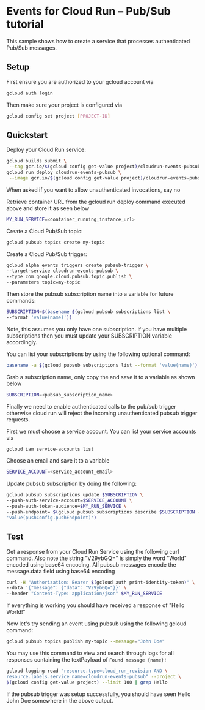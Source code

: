 # Events for Cloud Run – Pub/Sub tutorial

This sample shows how to create a service that processes authenticated Pub/Sub 
messages.

## Setup

First ensure you are authorized to your gcloud account via 

```sh
gcloud auth login
```

Then make sure your project is configured via

```sh
gcloud config set project [PROJECT-ID]
```

## Quickstart

Deploy your Cloud Run service:

```sh
gcloud builds submit \
 --tag gcr.io/$(gcloud config get-value project)/cloudrun-events-pubsub
gcloud run deploy cloudrun-events-pubsub \
 --image gcr.io/$(gcloud config get-value project)/cloudrun-events-pubsub
```

When asked if you want to allow unauthenticated invocations, say no 

Retrieve container URL from the gcloud run deploy command executed above and 
store it as seen below

```sh
MY_RUN_SERVICE=<container_running_instance_url>
```

Create a Cloud Pub/Sub topic:

```sh
gcloud pubsub topics create my-topic
```

Create a Cloud Pub/Sub trigger:

```sh
gcloud alpha events triggers create pubsub-trigger \
--target-service cloudrun-events-pubsub \
--type com.google.cloud.pubsub.topic.publish \
--parameters topic=my-topic
```

Then store the pubsub subscription name into a variable for future commands:

```sh
SUBSCRIPTION=$(basename $(gcloud pubsub subscriptions list \
--format 'value(name)'))
```

Note, this assumes you only have one subscription. If you have multiple 
subscriptions then you must update your SUBSCRIPTION variable accordingly. 

You can list your subscriptions by using the following optional command:

```sh
basename -a $(gcloud pubsub subscriptions list --format 'value(name)')
```

Grab a subscription name, only copy the  and save it to a variable as shown below

```sh
SUBSCRIPTION=<pubsub_subscription_name>
```

Finally we need to enable authenticated calls to the pub/sub trigger otherwise
cloud run will reject the incoming unauthenticated pubsub trigger requests. 

First we must choose a service account. You can list your service accounts via

```sh
gcloud iam service-accounts list
```

Choose an email and save it to a variable

```sh
SERVICE_ACCOUNT=<service_account_email>
```

Update pubsub subscription by doing the following:

```sh
gcloud pubsub subscriptions update $SUBSCRIPTION \
--push-auth-service-account=$SERVICE_ACCOUNT \
--push-auth-token-audience=$MY_RUN_SERVICE \
--push-endpoint= $(gcloud pubsub subscriptions describe $SUBSCRIPTION --format \
'value(pushConfig.pushEndpoint)')
```

## Test

Get a response from your Cloud Run Service using the following curl command.
Also note the string "V29ybGQ=" is simply the word "World" encoded using base64
encoding. All pubsub messages encode the message.data field using base64 
encoding

```sh
curl -H "Authorization: Bearer $(gcloud auth print-identity-token)" \
--data '{"message": {"data": "V29ybGQ="}}' \
--header "Content-Type: application/json" $MY_RUN_SERVICE 
```

If everything is working you should have received a response of "Hello World!"

Now let's try sending an event using pubsub using the following gcloud command:

```sh
gcloud pubsub topics publish my-topic --message="John Doe"
```

You may use this command to view and search through logs for all responses 
containing the textPayload of `Found message {name}!`

```sh
gcloud logging read "resource.type=cloud_run_revision AND \
resource.labels.service_name=cloudrun-events-pubsub" --project \
$(gcloud config get-value project) --limit 100 | grep Hello
```

If the pubsub trigger was setup successfully, you should have seen 
Hello John Doe somewhere in the above output.
